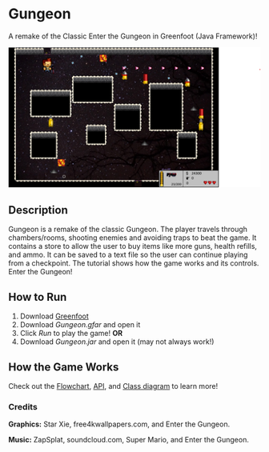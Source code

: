 # Gungeon
A remake of the Classic Enter the Gungeon in Greenfoot (Java Framework)! 

![Gungeon Screen](Gungeon/images/Pic.png "Gungeon Screen")

## Description
Gungeon is a remake of the classic Gungeon. The player travels through chambers/rooms, shooting enemies and avoiding traps to beat the game. It contains a store to allow the user to buy items like more guns, health refills, and ammo. It can be saved to a text file so the user can continue playing from a checkpoint. The tutorial shows how the game works and its controls. Enter the Gungeon!


## How to Run
1. Download [Greenfoot](https://www.greenfoot.org/download)
2. Download *Gungeon.gfar* and open it
3. Click *Run* to play the game! 
**OR**
1. Download *Gungeon.jar* and open it (may not always work!) 

## How the Game Works
Check out the [Flowchart](Guides/Flowchart.pdf), [API](Guides/API.pdf), and [Class diagram](Guides/ClassDiagram.pdf) to learn more!


### Credits
**Graphics:** Star Xie, free4kwallpapers.com, and Enter the Gungeon.

**Music:** ZapSplat, soundcloud.com, Super Mario, and Enter the Gungeon.
